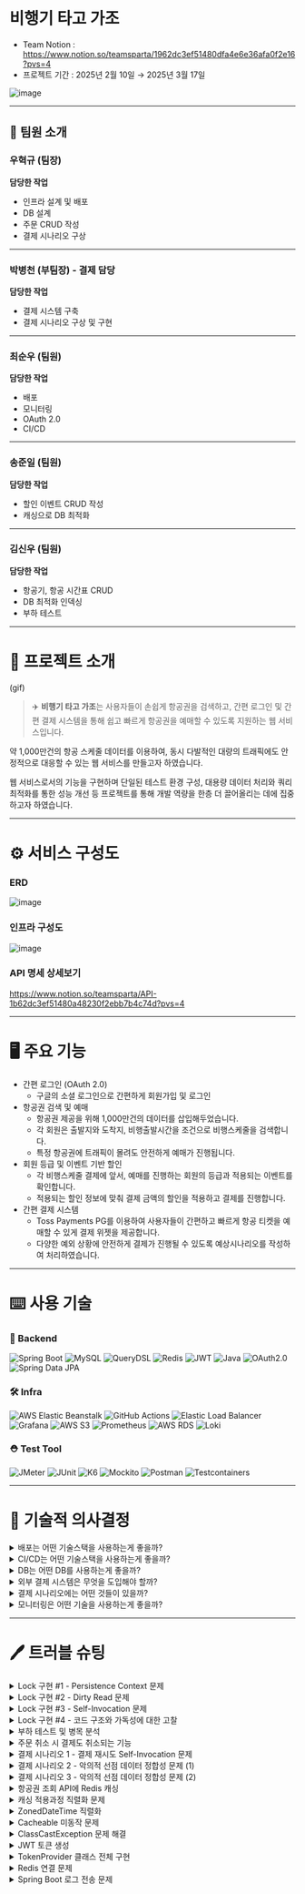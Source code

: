 # 비행기 타고 가조
- Team Notion : https://www.notion.so/teamsparta/1962dc3ef51480dfa4e6e36afa0f2e16?pvs=4
- 프로젝트 기간 : 2025년 2월 10일 → 2025년 3월 17일

![image](https://github.com/user-attachments/assets/669d610c-4c26-4c8a-83ca-85e0cddd392c)

----
## 👥 팀원 소개

### 우혁규 (팀장)
**담당한 작업**
- 인프라 설계 및 배포
- DB 설계
- 주문 CRUD 작성
- 결제 시나리오 구상

---

### 박병천 (부팀장) - 결제 담당
**담당한 작업**
- 결제 시스템 구축
- 결제 시나리오 구상 및 구현

---

### 최순우 (팀원)
**담당한 작업**
- 배포
- 모니터링
- OAuth 2.0
- CI/CD

---

### 송준일 (팀원)
**담당한 작업**
- 할인 이벤트 CRUD 작성
- 캐싱으로 DB 최적화

---

### 김신우 (팀원)
**담당한 작업**
- 항공기, 항공 시간표 CRUD
- DB 최적화 인덱싱
- 부하 테스트

----
# 🏬 프로젝트 소개

(gif)

<aside>

> ✈️ **비행기 타고 가조**는
사용자들이 손쉽게 항공권을 검색하고, 간편 로그인 및 간편 결제 시스템을 통해 쉽고 빠르게 항공권을 예매할 수 있도록 지원하는 웹 서비스입니다.
> 

약 1,000만건의 항공 스케줄 데이터를 이용하여, 동시 다발적인 대량의 트래픽에도 안정적으로 대응할 수 있는 웹 서비스를 만들고자 하였습니다.

웹 서비스로서의 기능을 구현하며 단일된 테스트 환경 구성, 대용량 데이터 처리와 쿼리 최적화를 통한 성능 개선 등 프로젝트를 통해 개발 역량을 한층 더 끌어올리는 데에 집중하고자 하였습니다.

</aside>

----
# ⚙️ 서비스 구성도

### ERD
![image](https://github.com/user-attachments/assets/53b4351c-265f-4689-8c98-8e887bb55b3b)

### 인프라 구성도
![image](https://github.com/user-attachments/assets/683c284c-e1d6-474f-985a-77730eb8bbee)

### API 명세 상세보기
https://www.notion.so/teamsparta/API-1b62dc3ef51480a48230f2ebb7b4c74d?pvs=4

----
# 🖥️ 주요 기능

- 간편 로그인 (OAuth 2.0)
    - 구글의 소셜 로그인으로 간편하게 회원가입 및 로그인
- 항공권 검색 및 예매
    - 항공권 제공을 위해 1,000만건의 데이터를 삽입해두었습니다.
    - 각 회원은 출발지와 도착지, 비행출발시간을 조건으로 비행스케줄을 검색합니다.
    - 특정 항공권에 트래픽이 몰려도 안전하게 예매가 진행됩니다.
- 회원 등급 및 이벤트 기반 할인
    - 각 비행스케줄 결제에 앞서, 예매를 진행하는 회원의 등급과 적용되는 이벤트를 확인합니다.
    - 적용되는 할인 정보에 맞춰 결제 금액의 할인을 적용하고 결제를 진행합니다.
- 간편 결제 시스템
    - Toss Payments PG를 이용하여 사용자들이 간편하고 빠르게 항공 티켓을 예매할 수 있게 결제 위젯을 제공합니다.
    - 다양한 예외 상황에 안전하게 결제가 진행될 수 있도록 예상시나리오를 작성하여 처리하였습니다.

----
# ⌨️ 사용 기술

### 🔹 Backend                    
![Spring Boot](https://img.shields.io/badge/Spring_Boot-6DB33F?style=for-the-badge&logo=spring-boot&logoColor=white)
![MySQL](https://img.shields.io/badge/MySQL-4479A1?style=for-the-badge&logo=mysql&logoColor=white)
![QueryDSL](https://img.shields.io/badge/QueryDSL-0088CC?style=for-the-badge&logoColor=white)
![Redis](https://img.shields.io/badge/Redis-DC382D?style=for-the-badge&logo=redis&logoColor=white)
![JWT](https://img.shields.io/badge/JWT-000000?style=for-the-badge&logo=json-web-tokens&logoColor=white)
![Java](https://img.shields.io/badge/Java-ED8B00?style=for-the-badge&logo=openjdk&logoColor=white)
![OAuth2.0](https://img.shields.io/badge/OAuth2.0-3C3C3C?style=for-the-badge&logo=oauth&logoColor=white)
![Spring Data JPA](https://img.shields.io/badge/Spring_Data_JPA-6DB33F?style=for-the-badge&logo=spring&logoColor=white)


### 🛠️ Infra     
![AWS Elastic Beanstalk](https://img.shields.io/badge/Elastic_Beanstalk-FF9900?style=for-the-badge&logo=amazon-aws&logoColor=white)
![GitHub Actions](https://img.shields.io/badge/GitHub_Actions-2088FF?style=for-the-badge&logo=github-actions&logoColor=white)
![Elastic Load Balancer](https://img.shields.io/badge/Elastic_Load_Balancer-FF9900?style=for-the-badge&logo=amazon-aws&logoColor=white)
![Grafana](https://img.shields.io/badge/Grafana-F46800?style=for-the-badge&logo=grafana&logoColor=white)
![AWS S3](https://img.shields.io/badge/AWS_S3-569A31?style=for-the-badge&logo=amazon-s3&logoColor=white)
![Prometheus](https://img.shields.io/badge/Prometheus-E6522C?style=for-the-badge&logo=prometheus&logoColor=white)
![AWS RDS](https://img.shields.io/badge/AWS_RDS-527FFF?style=for-the-badge&logo=amazon-aws&logoColor=white)
![Loki](https://img.shields.io/badge/Loki-008000?style=for-the-badge&logo=grafana&logoColor=white)


### ⛑️ Test Tool 
![JMeter](https://img.shields.io/badge/JMeter-D22128?style=for-the-badge&logo=apache-jmeter&logoColor=white)
![JUnit](https://img.shields.io/badge/JUnit-25A162?style=for-the-badge&logo=junit5&logoColor=white)
![K6](https://img.shields.io/badge/K6-7D64FF?style=for-the-badge&logo=k6&logoColor=white)
![Mockito](https://img.shields.io/badge/Mockito-00C853?style=for-the-badge&logo=mockito&logoColor=white)
![Postman](https://img.shields.io/badge/Postman-FF6C37?style=for-the-badge&logo=postman&logoColor=white)
![Testcontainers](https://img.shields.io/badge/Testcontainers-2D79C7?style=for-the-badge&logo=testcontainers&logoColor=white)

----

# 🧭 기술적 의사결정

<details>
  <summary>배포는 어떤 기술스택을 사용하는게 좋을까?</summary>

  # 배경

5주라는 기간안에 서비스 구현 및 배포까지 모두 완료하여야 했습니다.

기간안에 모두 구현 및 배포가 가능하면서, 필요한 기능이 모두 있는 기술스택을 고민하였습니다.

# 선택지

## GCP

빠른 배포속도와 비용면에서 가장 효율적이라 판단되었습니다.
관리 또한 간편한 편이라 현재 프로젝트에 가장 알맞는 플랫폼이 아닐까 생각됩니다.
하지만 해당 기술스펙을 지닌 팀원이 없어, 학습시간이 어느정도 소요됩니다.

## Azure

Microsoft 의 제품들과의 연동이 좋고, 보안과 인증체계에서 강점을 보입니다.
하지만 해당 장점이 현재 프로젝트에 어울리는 장점인지는 고찰이 필요합니다.

## AWS

AutoScaling 및 LB 가 자동화되어 있고, 배포속도 면에서는 가장 빠르게 가능합니다.
하지만 상세한 설정은 다른 플랫폼에 비해 더 복잡한 면이 있습니다.

# 결론

알아본 선택지 3가지 가운데 AWS Beanstalk 를 선택하였습니다.

AWS 가 가지는 압도적인 이점으로는, 바로 팀원들의 공통 기술스펙이 AWS 였기 때문입니다.

GCP, Azure 역시 저희가 원하는 배포 후 설정을 통하여 AutoScaling, 무중단배포 등이 모두 가능하였지만, AWS 는 팀원 모두가 공유하는 기술이었기에 작업시간이 다른 플랫폼에 비하여 압도적으로 빠를 것이라 생각하였습니다.

또한 문서와 자료가 많아 다른 플랫폼보다 필요한 학습시간도 매우 짧을 것이라 생각하였습니다.

→ 저희 프로젝트는 AWS Beanstalk 를 사용하기로 선택하였습니다.

- Elastic Beanstalk를 선택한 이유
    
    ### 배경
    
    배포 및 관리를 자동화하여 빠르고 안정적인 운영이 필요합니다.
    
    ### 선택지
    
    1. **Elastic Beanstalk**
    2. Kubernetes (EKS, GKE, AKS)
    3. Docker Swarm
    
    ### 비교 분석
    
    - **Elastic Beanstalk**: AWS에서 제공하는 PaaS 솔루션으로, 배포 자동화 및 로드밸런서 연동이 용이함. 코드 변경 시 빠른 롤백과 확장이 가능함.
        - Auto Scaling 연동이 쉽고 다른 부과적인 기능을 확장하기에 용이함
    - **Kubernetes**: 확장성이 뛰어나지만, 운영 및 유지보수가 복잡하며 직접 관리해야 할 요소가 많음.
    - **Docker Swarm**: 경량 컨테이너 오케스트레이션이 가능하지만, AWS 환경과의 연계성이 Kubernetes에 비해 부족함.
    
    ### 결론
    
    Elastic Beanstalk는 AWS 환경에서 EC2, S3, 로드밸런서와 원활하게 통합되어 배포와 운영을 간소화할 수 있어 최적의 선택이었습니다.

</details>

<details>
  <summary>CI/CD는 어떤 기술스택을 사용하는게 좋을까?</summary>

  # 배경

배포와 마찬가지로, 5주라는 기간안에 서비스 구현 및 배포까지 모두 완료하여야 했습니다.

기간안에 CI/CD 설정이 가능하면서, 필요한 기능이 모두 있는 기술스택을 고민하였습니다.

# 선택지

## Github Action

현재 배포 플랫폼이 AWS Beanstalk 와 공식/비공식 액션이 매우 풍부하며 배포가 편리하다는 장점이 있습니다. 비용 또한 무료에 가까우며 사용이 간편합니다.

하지만 Yaml 파일의 설정 난이도가 있는 편입니다.

## Jenkins

확장성과 커스터마이징이 선택지들 중 가장 뛰어납니다. 플러그인을 통하여 EB 와의 연동도 쉬운편입니다. 문서와 자료 역시 매우 많고 비용 역시 무료입니다.

하지만 설치와 관리에 대한 학습시간이 소모됩니다.

## CodePipeline

AWS 자체 제공하는 기능으로 EB 와의 통합이 매우 쉽고, AWS 하나로 배포와 CI/CD 를 모두 관리할 수 있다는 장점이 있습니다.

하지만 이 역시 학습곡선이 필요하며, 다른 선택지들에 비해 유독 학습시간이 많이 필요할 것으로 생각됩니다.

# 결론

현재 프로젝트 상황에서는 Github Action 이 가장 합리적인 선택으로 보입니다.

yaml 파일 작성에 있어서 학습시간이 소모됩니다만, 이 역시 가장 적은 학습시간이 소모될 것으로 판단됩니다.

또한 yaml 파일 하나만으로 자동배포까지 EB 에서 관리하기 때문에, 가장 빠른 작업속도를 보일 것으로 예측됩니다.

</details>

<details>
  <summary>DB는 어떤 DB를 사용하는게 좋을까?</summary>

  # 배경

비행기 티켓 예매 라는 성격상, 결제는 필수 불가결한 부분입니다.

이는 곧 데이터의 일관성과 정합성, 안정성이 매우 중요하다는 말과 같습니다.

거기에 더해 빠른 작업속도와 낮은 학습곡선이 필요한 상황입니다.

# 선택지

## PostgreSQL

JSONB 데이터 지원, MVCC 및 복잡한 쿼리 최적화까지 모두 가능하다는 장점이 있습니다.
JPA 와의 호환도 좋으며 비용 역시 합리적인 수준이라 생각됩니다.

하지만 기존 프로젝트 및 팀의 경험이 적어 유지보수가 어려울 수 있기에 그에 따른 학습시간 소요는 필요할 것입니다.

## MySQL

JPA 와 완벽히 호환되며 작업속도가 가장 빠릅니다. 또한 문서와 자료 또한 많아 서비스 구현 작업에 있어서는 가장 뛰어날 것으로 예측됩니다.]

하지만 DB 자체에서 List 형 자료구조를 지양한다는 점에서 해당 프로젝트의 각 테이블들이 어떠한 형태일지 비교가 필요해 보입니다.

## MongoDB

NoSQL 을 사용해야 한다면, 가장 자료가 많고 작업이 빠른 MongoDB 가 후보로서 유력하다고 생각합니다.

하지만 현재 프로젝트가 NoSQL 이 어울릴지 고민해보아야 할 것입니다.

# 결론

해당 프로젝트에 가장 어울리는 DB 는 PostgreSQL 이라 판단하였습니다만, 결론적으로 선택한 DB 는 MySQL 입니다.

프로젝트의 각 테이블들과의 연관관계와 구조를 생각한다면 PostgreSQL 이 맞다고 생각합니다만, 현재 팀원들의 공유 기술스펙과 그에 따른 학습시간, 작업속도를 생각한다면 MySQL 이 가장 합리적이라 판단하였습니다.

</details>

<details>
  <summary>외부 결제 시스템은 무엇을 도입해야 할까?</summary>

  # 배경

현재 프로젝트에서 사용자가 항공권 예매 후 결제를 빠르고 안전하게 진행할 수 있도록 결제 시스템을 도입해야 했습니다.

---

# 선택지

| 기술 선택 | 장점 | 단점 |
| --- | --- | --- |
| 토스 페이먼츠 위젯 | UI 개발 불필요, 다양한 결제 수단 지원, PG 연동 간소화 | 커스텀 UI 제어의 어려움과 테스트시 제약사항이 많음. |
| 토스 일반 결제 API 연동 | 커스텀 UI 가능, PG 선택 자유로움 | 직접 연동해야 함, 개발 복잡도 증가 |
| 타사 PG | 없음. | 개발 문서가 토스에 비해 불친절함. |

왜 토스 페이먼츠 위젯을 선택했나?

- **PG 연동 부담 감소** - 위젯이 결제 수단별로 로직을 자동으로 처리해 주기 때문에 구현 부담이 줄어들었습니다.
- **다양한 결제 수단 지원** - 신용카드, 카카오페이 등 여러 결제 수단을 쉽게 추가가 가능합니다.
- 타사에 비해 많은 정보와 친절한 개발 문서를 제공합니다.

→ 위와 같은 이유로 일반 API 연동, 타사 PG 대신 토스 페이먼츠 위젯을 활용하는 것이 적절하다고 판단했습니다.

---

# 결론 및 회고

위젯을 통해 결제 연동이 빠르고 좋았지만 결제 시스템을 처음 구축하다 보니 생소하고 익숙하지 않아 결제 연동에 예상보다 많은 시간을 투자해야 했습니다.

이번 경험을 통해 결제 시스템의 흐름을 어느정도 이해했기 때문에 다음에는 일반 결제 API를 도전해보고 싶습니다.
현재 테스트 환경에서 위젯으로 결제를 진행하면 WebHook, 결제 완료/취소 시 이메일 발송, API 로그 등을 사용할 수 없는 제약이 있었습니다.

이러한 제약으로 다음에는 직접 API를 연동하여 더 세밀하게 결제 로직을 컨트롤해보고 싶은 생각을 했습니다.

</details>

<details>
  <summary>결제 시나리오에는 어떤 것들이 있을까?</summary>

  <details>
    <summary>결제 시나리오 1. 결제 재시도</summary>
    # 배경

결제 파트를 맡으면서 단순히 결제 연동을 구현하는 것보다 사용자의 편의성과 안정성을 높이는 것이 더 중요한 문제라는 것을 인지했다.

결제는 돈과 직결되기 때문에 실패 시 적절한 대응이 필요했고 그래서 생각한 방안은 결제 시나리오 중 하나인 결제 재시도 구현이었습니다.

![image](https://github.com/user-attachments/assets/0dc12962-5096-480d-ac04-b5ae03e23464)


결제 과정에서는 네트워크 장애, 일시적인 PG사 장애, API 연결 TimeOut 등 다양한 이유로 결제가 실패할 수 있는데 이때는 무조건 실패처리 하는 것이 아니라 재시도를 통해 결제가 성공할 수 있도록 보장하는 것이 사용자 경험 개선의 핵심 요소라고 생각했습니다.

하지만 **모든 실패 상황에서 무조건 재시도를 하면 불필요한 리소스 낭비와 서버 부하가 발생할 수 있다고 판단 하여 재시도가 필요한 경우와 불가능한 경우를 구분**하여 적절한 조치를 취했습니다.

---

# 선택지

| 기능 | 선택한 기술 | 고려한 대안 |
| --- | --- | --- |
| 결제 실패 재시도 | @Retryable | Scheduler 활용, 직접 재시도 로직 구현 |

왜 @Retryable을 선택했나?

- @Scheduler는 실시간 응답이 어렵고, 직접 재시도 로직을 구현하는 것은 코드가 복잡해지고 유지보수가 어려움이 있습니다.
- @Retryable은 간단한 설정만으로도 재시도 로직을 적용할 수 있고, 트랜잭션과의 연계도 가능하기 때문에 가장 적합하다고 판단했습니다.

---

# 구현 기능 및 주요 로직

- 결제 승인 또는 취소 요청이 실패할 경우, 일정 횟수까지 자동으로 재시도
- 불필요한 재시도를 방지하기 위해서 재시도가 필요한 오류와 불가능한 오류를 구분하여 적용

```java
@Retryable(
         maxAttempts = 3,
         backoff = @Backoff(delay = 2000, multiplier = 2),
         retryFor = { PaymentException.class, CustomException.class },
         noRetryFor = ClientPaymentException.class
)
public JsonNode approvePayment(String paymentKey, String orderId, int amount) throws Exception {
     String url = "https://api.tosspayments.com/v1/payments/confirm";
     JSONObject jsonObject = createApprovalRequestJson(paymentKey, orderId, amount);

     try {
         HttpResponse<String> response = executePost(url, jsonObject.toString());
         log.info("Payment executed successfully: {}", response.body());

         JsonNode responseJson = objectMapper.readTree(response.body());
         handlingPaymentError(responseJson);
         return responseJson;
     } catch (HttpStatusCodeException | ResourceAccessException e) {
         throw new CustomException(ServerErrorResponseCode.NETWORK_ERROR);
     } catch (Exception e) {
         log.error("Payment failed: {}\n Error Trace: {}", e.getMessage(), e.getStackTrace());
         throw e;
     }
 }
```

```java
private void handlingPaymentError(JsonNode responseJson){
        String errorCodeString = "";
        String errorMessage = "";
        if(responseJson.get("code") != null) {
            errorCodeString = responseJson.get("code").asText();
            errorMessage = responseJson.get("message").asText();
        }

        Optional<ClientPaymentErrorResponseCode> clientEx = ClientPaymentErrorResponseCode.has(errorCodeString);
        if (!errorCodeString.isBlank()) {
            if (clientEx.isPresent()) {
                throw new ClientPaymentException(clientEx.get());
            } else {
                PaymentErrorResponseCode paymentFailed = PaymentErrorResponseCode.setPaymentFailedMessage(errorMessage);
                throw new PaymentException(paymentFailed);
            }
        }
    }
```

### **1. @Retryable 주요 설정**

- **maxAttempts = 3** → 최대 3번까지 재시도합니다.
- **backoff = @Backoff(delay = 2000, multiplier = 2)** →
    - 처음 재시도는 2초 후에 실행됩니다.
    - 두 번째 재시도는 4초(2초 × 2), 세 번째 재시도는 8초(4초 × 2) 후에 실행됩니다.
    - 즉 점점 증가하는 방식(지수 백오프)으로 재시도 간격을 늘려 **서버 부하를 줄이도록 설계**되었습니다.
- **retryFor = { PaymentException.class, CustomException.class }** →
    - **PaymentException** 또는 **CustomException**이 발생하면 재시도합니다.
    - 예를 들어 TossPayments에서 보내주는 **`"일시적인 오류가 발생했습니다. 잠시 후 다시 시도해주세요."`** 또는 **`서비스에서 발생하는 서버 오류 같은 경우`** 는 재시도하면 성공할 가능성이 있기 때문입니다.
- **noRetryFor = ClientPaymentException.class** →
    - ClientPaymentException이 발생하면 재시도하지 않습니다.
    - 예를 들어 **“잔액 부족”**, **“유효하지 않은 카드 정보”** 같은 문제는 재시도해도 성공할 가능성이 없기 때문입니다.

### 2. approvePayment() 주요 동작

- 최종 승인 요청
    - executePost(url, jsonObject.toSting())를 통해 TossPayments 측에 최종 승인 요청을 보냅니다.
    - 만약 TossPayments 측에서 오류를 보낼 시 Json 형태로 Message와 Code를 보내줍니다.
- 오류 처리
    - 응답 데이터를 JsonNode로 변환 후, handlingPaymentError()를 호출하여 결제 오류  여부를 판단합니다.
- 예외 처리
    - HttpStatusCodeException, ResourceAccessException 발생 시 CustomException을 던져서 재시도를 유도합니다.
    - 기타 예외 발생 시 로그를 기록하고 예외를 다시 던집니다.

### 3. handlingPaymentError 주요 동작

- 응답 JSON에서 오류 코드 및 메시지 추출
    - 응답 데이터에 `code` 와 `message` 필드가 있으면 가져옵니다.
- 클라이언트 오류 여부 확인
    - ClientPaymentErrorResponseCode.has(errorCodeString)을 호출하여 **클라이언트 오류인지 확인합니다.**
- 클라이언트 오류면 ClientPaymentException 발생
    - 이 예외는 notryFor에 지정되어 있어 **재시도를 하지 않습니다.**
- 서버 오류면 PaymentException 발생
    - PaymentException은 retryFor에 포함되어 있어 **자동으로 재시도됩니다.**

---

# 결론 및 회고

이번 결제 재시도 기능을 구현하면서 **결제 과정의 신뢰성과 사용자 경험을 향상**시키는 것이 핵심 목표였습니다.
단순히 결제 API를 호출하는 것이 아니라, **실패 시 재시도를 통해 결제가 성공할 가능성을 높이고**,
**불필요한 재시도를 방지하여 서버 부하를 최소화하는 전략을 적용**했습니다.

Spring의 @Retryable을 활용함으로써 재시도 로직을 간결하게 구현할 수 있었고, 재시도가 필요한 오류와 불가능한 오류를 구분하여 효율저인 결제 실패 대응이 가능하도록 만들었습니다.
  </details>
  
  <details>
    <summary>결제 시나리오 2. 중복 결제 방지</summary>
    # 배경

중복 결제에 대해 고민을 하게된 이유는 처음 결제 시스템을 개발할 때 중복 결제가 실제로 발생할 가능성이 있을까? 라는 질문에서 시작했습니다.
아직 서비스가 운영되지 않았기 때문에 실제 사례는 없었지만 한 번이라도 중복 결제가 발생하면 사용자 신뢰도에 치명적인 영향을 미칠 수 있다 생각했습니다.

결제는 단순한 API 호출이 아니라 사용자의 돈이 직접적으로 움직이는 중요한 프로세스 입니다. 따라서 이런 문제가 발생할 수도 있다는 가정만으로도 사전 대비가 필요했다고 판단했습니다.

특히 토스페이먼츠를 연동하는 과정에서 짧은 시간 안에 동일한 결제 요청이 여러 번 들어올 경우 어떻게 처리될까? 라는 의문이 들었습니다.

- 사용자가 실수로 결제 버튼을 여러 번 클릭하면?
- 네트워크 지연으로 인해 서버가 응답을 받지 못하고 동일 요청을 재전송하면?

이런 상황에서 토스페이먼츠의 PaymentKey 중복 방어 기능이 충분한가? 아니면 추가적인 대비책이 필요할까?
추가적인 대비책으로는 멱등키 를결제 승인 요청에도 적용해야 할까? 라는 고민에서부터 이번 의사 결정이 시작되었습니다.

---

# 선택지

1. **PaymentKey를 활용한 중복 방지**
    - 토스 페이먼츠의 PaymentKey는 결제 인증 단계에서 중복 요청을 방지하는 기능을 기본적으로 제공합니다.
    - 동일한 PaymentKey로 승인 요청이 들어오면, PG에서 자체적으로 방어하여 이미 승인된 결제라고 응답이 옵니다.
2. **클라이언트 레벨에서 중복 요청 방지**
    - 결제 버튼을 여러 번 클릭하는 경우를 방지하기 위해, 결제 버튼을 비활성화하는 등의 UX 개선
    - 네트워크 장애로 인해 동일 요청이 재전송될 경우를 대비해서 프론트엔드에서 일정 시간 동안 중복 요청을 차단하는 로직도 필요합니다.
3. 멱등키 활용
    - 멱등키를 활용하면 같은 요청이 여러 번 들어와도 한 번만 처리됨을 보장할 수 있습니다.
    - 멱등키를 보관할 Redis 등이 필요.

현재 백엔드에서 서비스가 운영중이기 때문에 PaymentKey만을 활용하여 중복 요청을 방지하고 있는데 프론트엔드도 참여한다면 UX도 개선할 예정입니다.

그럼 멱등키는 사용해야할까? 

만약 멱등키를 도입하게 된다면

1. 결제 승인 요청마다 새로운 멱등키를 생성해야 합니다.
2. 멱등키를 DB나 Redis에 저장하고 유효기간을 설정해야합니다.
3. 중복 요청이 들어오면 이전에 사용된 멱등키를 조회하여 동일 요청인지 확인을 합니다.

하지만 고민이 있었습니다.

1. 이미 PaymentKey와 클라이언트에서 중복 방어 기능을 제공하고 있는데 추가적인 멱등키가 필요할까?
2. 멱등키 도입을 위해 Redis를 추가하는 것이 적절한가?
3. 삼중 보호 장치가 필요할 정도로 중보 결제 요청이 빈번한가?

⇒ 현재 구조에서는 토스페이먼츠 PG에서 제공하는 PaymentKey 자체가 멱등성을 보장해줍니다.
동일한 PaymentKey로 승인 요청이 들어오면 페이먼츠 측에서 이를 감지하여 중복처리를 막아줍니다.
따라서 결제 승인 단계에서는 추가적인 멱등키 없이도 충분히 중복 결제를 방지할 수 있습니다. 
추가로 클라이언트에서도 결제 버튼을 한 번 누르면 즉시 비활성화 시키는 것을 추가하면 사용자의 실수로 
인한 중복 요청을 차단합니다.

이러한 방어 로직이 이미 2개나 존재하므로 멱등키를 추가로 도입하는 것은 불필요한 복잡성을 초래로 오히려 **오버 엔지니어링**이 될 가능성이 크다고 판단했습니다.

---

# 결론 및 추후 고려 사항

**(1) 멀티 PG(Payment Gateway) 지원**

- 현재는 토스페이먼츠만 사용하지만, 향후 여러 PG를 도입할 경우 **다른 PG가 PaymentKey를 제공하지 않는다면 멱등키가 필요할 가능성이 있습니다**.

**(2) 부분 취소(Partial Refund) 도입 시 중복 요청 문제**

- 현재는 전체 취소만 지원하므로 PaymentKey만으로도 충분합니다.
- 하지만 **부분 취소**가 가능해지면, **클라이언트의 재시도 로직 때문에 중복 취소가 발생할 위험**이 있음.
- EX
    1. 사용자 결제 완료 (100,000원)
    2. 사용자 A 상품(30,000원) 부분 취소 요청
    3. PG에서 취소 성공 → 하지만 네트워크 오류로 클라이언트가 실패 응답을 받음
    4. 클라이언트에서 **재시도 로직 실행** → 다시 30,000원 취소 요청
    5. 결국 60,000원이 취소되는 문제 발생 
    - 따라서 **부분 취소를 지원할 경우, 반드시 멱등키를 도입하여 중복 요청을 방지해야 합니다**.
  </details>
  
  <details>
    <summary>결제 시나리오 3. 악의적 예약 선점</summary>
    # 배경

악의적인 사용자가 여러 좌석을 선점한 후 결제를 진행하지 않을 경우 다른 이용자가 좌석을 예약할 수 없는 심각한 문제가 발생할 수 있습니다. 이를 해결하기 위해 결제 대기 상태에서 일정 시간이 지나면 자동으로 예약이 취소되는 시스템을 구현해야 합니다.

# 선택지

### [RabbitMQ를 활용한 방법]

RabbitMQ는 메시지 브로커로 TTL과 DLQ(Dead Letter Queue) 기능을 활용하면 메시지를 특정 시간 동안 보관하고, 시간이 지나면 자동으로 만료되도록 설정할 수 있습니다. 

### 구현 방식

1. 사용자가 항공권을 예매하면 예약 메시지를 RabbitMQ의 큐에 저장하며 TTL을 설정하여 N분 후 자동 만료되도록 설정
2. TTL이 만료되면 메시지는 Dead Letter Queue로 이동
3. DLQ에서 메시지를 감지한 Consumer가 해당 예약을 취소하고 좌석을 해제

### 장점

**실시간 처리 가능** - 메시지가 자동으로 만료되므로 불필요한 DB조회를 줄일 수 있음

**확장성이 높음** - RabbitMQ는 분산 환경에서도 안정적으로 작동

**비동기 처리 가능** - 다수의 예약을 동시에 관리할 수 있음

### 단점

RabbitMQ 운영 부담 - 별도의 메시지 브로커 설치, 운영, 장애 대응이 필요하고 장애 발생 시 메시지가 지연되거나 유실될 가능성이 있습니다.
Ex. RabbitMQ 서버 다운, 메시지 유실

---

### [RedisMQ를 활용한 해결 방법]

Redis는 빠른 데이터 저장 및 조회가 가능하며 Key Expiry와 Keyspace Notification 기능을 활용하면 TTL 기반의 자동 만료 이벤트를 감지할 수 있습니다.

### 구현 방식

1. 사용자가 항공권을 예매하면 Redis에 예약 정보를 저장하며 TTL을 설정하여 자동 만료되도록 함
2. TTL이 만료되면 Redis Keyspace Notification을 통해 해당 만료 이벤트를 감지
3. 감지된 이벤트를 처리하여 예약을 취소하고 좌석을 해제

### 장점

**간단한 구현** - 추가적인 메시지 브로커 없이 Redis만으로 해결 가능

**TTL을 활용한 자연스러운 만료** - 일정 시간이 지나면 자동으로 만료되어 데이터 정리 부담이 줄어듦

### 단점

이벤트 유실 가능성 - Redis Keyspace Notification이 활성화되지 않거나 장애가 발생 시 이벤트 감지가 되지 않을 수 있음.
EX. Redis 서버 다운

---

### [Spring Scheduler를 활용한 해결 방법]

Spring의 @Scheduler 기능을 활용하면 일정 주기로 DB를 조회하며 미결제된 예약을 취소하는 방식을 구현할 수 있습니다.

### 구현 방식

1. 일정 주기마다 예약 테이블을 조회하여 N분 이상 결제가 진행되지 않은 예약을 찾음
2. 해당 예약들을 자동으로 취소하고 좌석을 해제

### 장점

**구현이 간단함** - 추가적인 메시지 브로커 없이 Spring만으로 가능

유지보수가 용이 - 예약 테이블에서 직접 상태를 변경할 수 있어 로직이 직관적

### 단점

대규모 트래픽에서 성능 이슈 - 예약 건수가 많아지면 주기적인 DB 조회 부담 증가

**정확한 시간 제어 어려움** - 1분 이상으로 실행되면 실시간성이 떨어지고 1분 이하로 설정한다면 DB 조회에 부담이 더 극심해짐

### [의사결정]

현재 프로젝트에서는 Spring의 Scheduler를 선택했습니다. 우리 시스템에서는 결제 대기 시간이 초과된 예약을 자동으로 취소하는 것이 주요 요구사항이며, 실시간성이 중요한 요구사항이 아닙니다.

RabbitMQ나 RedisMQ는 실시간 이벤트 기반으로 동작하는 장점이 있지만, 운영 부담이 크고 추가적인 학습이 필요합니다. 특히 RabbitMQ는 메시지 브로커 운영 및 장애 대응이 필요하며, RedisMQ는 Keyspace Notification 설정이 필요하고 이벤트 유실 가능성이 존재합니다.

따라서 현재 프로젝트에서는 가장 간단하면서도 안정적인 Spring Scheduler를 사용하여 일정 주기로 DB를 조회하는 방식이 최적이라는 결론을 내렸습니다.

### [구현 기능]

- 10분 이상 결제 대기 상태(IN_PROGRESS)인 예약을 자동으로 취소
- 좌석을 다시 예매 가능 상태로 변경

# 결론

현재 프로젝트에서는 **결제 대기 시간이 초과된 예약을 자동으로 취소하는 기능**이 필요하지만, **실시간성이 필수적인 요구사항이 아니기 때문에** 가장 간단하고 유지보수가 쉬운 **Spring Scheduler 기반 방식**을 채택했습니다.

RabbitMQ와 RedisMQ는 **실시간 이벤트 처리**에 유리하지만, 운영 및 설정 부담이 크고, 장애 발생 시 복구가 복잡할 수 있습니다. 반면, Spring Scheduler는 추가적인 메시지 브로커 없이도 **예약 상태를 직접 조회하고 처리할 수 있어 안정적이며 유지보수도 용이**합니다.

현재 **10분 이상 결제 대기(IN_PROGRESS) 상태인 예약을 자동 취소**하는 로직을 도입하여 **좌석이 장시간 선점되는 문제를 방지**할 수 있도록 하였습니다.
  </details>

</details>

<details>
  <summary>모니터링은 어떤 기술을 사용하는게 좋을까?</summary>

  <details>
    <summary>Grafana를 선택한 이유</summary>
      
    ### 선택지
    1. **Grafana**
    2. Kibana
    3. Datadog
    ### 비교 분석
    - **Grafana**: Prometheus와 같은 모니터링 시스템과 원활하게 연동되며, 오픈소스 기반으로 커스터마이징이 자유로움. 대시보드가 직관적이고 확장성이 뛰어남.
    - **Kibana**: Elastic Stack과 연동이 강점이지만, Prometheus 기반 메트릭 수집과의 통합이 상대적으로 어려움.
    - **Datadog**: 강력한 모니터링 기능을 제공하지만, 비용이 높고 커스텀 설정이 제한적임.
    ### 결론
    세 선택지 모두 Prometheus 및 Loki와 원활하게 연동 가능하고 대시보드가 강력하지만,
    **Grafana는 무료이며 사용이 쉽다는 점에서 선택하였습니다.**
    
  </details>

  <details>
    <summary>Loki를 선택한 이유</summary>

    ### 선택지
    1. **Loki**
    2. ELK Stack (Elasticsearch, Logstash, Kibana)
    3. AWS CloudWatch Logs

    ### 비교 분석
    - **Loki**: Prometheus와 유사한 아키텍처로, 메트릭 기반의 로그 수집이 가능하며, Grafana와의 통합이 용이함. 경량 설계로 리소스 부담이 적음.
    - **ELK Stack**: 강력한 검색 및 분석 기능을 제공하지만, 리소스 소모가 크고 운영 비용이 높음.
    - **CloudWatch Logs**: AWS에 최적화되어 있지만, AWS 외의 인프라에서는 활용도가 낮으며, 비용이 증가할 가능성이 있음.

    ### 결론
    **Loki는 Grafana 와의 원활한 연동이 가능하며, 가벼운 로그 분석 환경을 제공하기에 가장 적합한 선택이었습니다.**
  </details>

  <details>
    <summary>Prometheus를 선택한 이유</summary>

    ### 선택지
    1. **Prometheus**
    2. InfluxDB
    3. AWS CloudWatch Metrics

    ### 비교 분석
    - **Prometheus**: 오픈소스이며, Kubernetes 및 컨테이너 환경과 원활하게 연동됨. 커뮤니티 지원이 활발하고, Grafana와의 통합이 강력함.
    - **InfluxDB**: 시계열 데이터베이스로 강력한 분석 기능을 제공하지만, Prometheus에 비해 커뮤니티 및 확장성이 부족함.
    - **CloudWatch Metrics**: AWS에 최적화되어 있지만, AWS 외의 인프라에서는 활용도가 제한적이며, 비용이 증가할 가능성이 있음.

    ### 결론
    **확장성과 커뮤니티 지원이 뛰어나고 Grafana 와의 연동이 쉬우며, 비용적인 측면에서 무료라는 점에서 Prometheus를 선택하였습니다.**
  </details>

  <details>
    <summary>Spring Actuator를 선택한 이유</summary>

    
    ### 선택지
    1. **Spring Actuator**
    2. Micrometer
    3. 직접 개발한 모니터링 API

    ### 비교 분석
    - **Spring Actuator**: Spring Boot와 기본적으로 통합되어 있으며, 간단한 설정으로 다양한 메트릭을 제공. Prometheus 및 Grafana와 연동이 용이함.
    - **Micrometer**: 다양한 모니터링 시스템과 연동 가능하지만, Spring Boot에 내장된 기능을 사용하지 않는다는 점에서 추가적인 설정이 필요함.
    - **직접 개발한 API**: 커스터마이징이 가능하지만, 유지보수 비용이 높아지고, 표준적인 솔루션보다 신뢰성이 떨어질 가능성이 있음.

    ### 결론
    **Spring Actuator는 Spring Boot 애플리케이션에 기본적으로 제공되며, Prometheus 및 Grafana와 쉽게 연동할 수 있기에 가장 적합한 선택이었습니다.**
  </details>

</details>

--------------


#  🖊️ 트러블 슈팅

  <details>
    <summary>Lock 구현 #1 - Persistence Context 문제</summary>
      
# 배경
비행기 티켓 예매를 진행함에 있어, 타임특가 세일등으로 같은 비행기 티켓에 다수의 사람이 몰릴 수 있습니다.

해당 시나리오에서 발생하는 오류를 막고자 비관적 Lock 을 도입하기로 하였고, 저희가 초기 Lock 을 구현한 코드는 다음과 같습니다.

```java
@Transactional
public void sellTicket(Long ticketId) {
		//...
		
		Ticket ticket = ticketRepository.findById(ticketId);
		if(ticket.getStatus() == Status.SOLD)
				return;
		
		//...
		
		lockService.withLock {
				Ticket currentTicket = ticketRepository.findById(ticketId);
				if(currentTicket.getStatus() == Status.SOLD)
						return;
				
				currentTicket.updateStatus(Status.SOLD);
				//...
		}
}

```

해당 코드 구조의 목적과 플로우는 다음과 같습니다.

![image](https://github.com/user-attachments/assets/4315af83-9596-4c9c-837f-a78cf96f2af7)


Lock 을 걸기 전과 후에 이중확인을 진행하여, 데이터의 정합성을 맞추고 불필요한 Lock 접근을 줄이려고 하였습니다.

하지만 해당 코드를 실행하였더니, 의도대로 진행되지 않고 Lock 이 제대로 실행되지 않고 있었습니다.

# 해결 과정

어째서 이런 문제가 발생하나 디버그하여 확인한 결과, Lock 점유 전후의 Entity 객체들의 HashCode 값이 같았습니다.

즉, Lock 점유 후에는 DB 에 쿼리를 날려 Entity 를 가져오는 것이 아니었습니다.

Lock 점유 전 객체를 기준으로 상태갱신 작업이 이루어지다보니, 의도된대로 상태가 갱신되고 있지 않고 있었으며 오히려 Dirty Read 문제가 발생하고 있었습니다.

이 문제가 일어나는 원인이 무엇인가 찾아본 결과,
원인은 Entity Manager 의 1차캐싱(Persistence Context)이 문제였습니다.

하나의 트랜잭션 안에서 같은 ID 를 이용한 DB 색인을 진행하면,
Entity Manager 가 같은 ID 색인에는 같은 객체를 반환하기 위해, 또한 DB Query 횟수의 최적화를 위해 그대로 사용했던 객체를 반환하는 것이, 해당 문제의 원인이었습니다.

# 결론

다음과 같이 NativeQuery 를 통하여 직접 DB 에서 Entity 를 조회하도록 코드를 수정하여,
Persistence Context 문제를 해결할 수 있었습니다.

```java
@Transactional
public void sellTicket(Long ticketId) {
		//...
		
		Ticket ticket = ticketRepository.findById(ticketId);
		if(ticket.getStatus() == Status.SOLD)
				return;
		
		//...
		
		lockService.withLock {
				//Ticket currentTicket = ticketRepository.findById(ticketId);
				Ticket currentTicket =
						ticketRepository.findOneByNativeQuery(ticketId);
						
				if(currentTicket.getStatus() == Status.SOLD)
						return;
				
				currentTicket.updateStatus(Status.SOLD);
				//...
		}
}
```
  </details>

  <details>
    <summary>Lock 구현 #2 - Dirty Read 문제</summary>

# 배경
EM 의 1차캐싱 문제를 해결하여도, 코드는 의도된대로 Lock 이 적용되지 않고 요청한 여러명의 사용자에게 동시에 티켓이 판매되는 문제가 발생하였습니다.

# 원인

어째서 Lock 이 예상한대로 진행되지 않는지, 다음과 같이 Log 를 작성하여 확인하였습니다.

```java
@Slf4j
@Transactional
public void sellTicket(Long ticketId) {
		//...
		Ticket ticket = ticketRepository.findById(ticketId);
		
		log.debug("BEFORE_LOCK=Ticket ID: {}, Ticket status: {}, Thread ID: {}",
			ticket.getId(), ticket.getStatus(), Thread.currentThread().getId())
			
		if(ticket.getStatus() == Status.SOLD)
				return;
		//...
		lockService.withLock {
				log.debug("Thread {} acquired lock", Thread.currentThread().getId());

				Ticket currentTicket =
						ticketRepository.findOneByNativeQuery(ticketId);

				log.debug("AFTER_LOCK=Ticket ID: {}, Ticket status: {}, Thread ID: {}",
						ticket.getId(), ticket.getStatus(), Thread.currentThread().getId())

				if(currentTicket.getStatus() == Status.SOLD)
						return;		
				currentTicket.updateStatus(Status.SOLD);
				//...

				log.debug("Thread {} release lock", Thread.currentThread().getId());
		}
}
```

로그를 확인한 결과 매우 이상한 결과가 나왔습니다.

Hibernate 의 SQL 로그와 Lock 로그가 다음과 같이 뒤죽박죽 섞여있는 것이었습니다.

![image](https://github.com/user-attachments/assets/31b31c3e-4fd0-41ff-b949-e8b75bfcee79)


@Transactional 의 범위가 Lock 범위보다 커지면서,
Transactional 의 쓰기지연이 Lock 보다 늦어지는 것이 원인이었습니다.

즉, DB 에 Query 를 날려 실제 DB 값이 갱신되는 것보다 다른 쓰레드에서 해당 Lock 을 점유하는것이 더 빨라서
Dirty Read 문제가 발생하고 있었습니다.

# 해결방법

그렇다면, Lock 의 범위가 Transactional 보다 넓어지면 해결할 수 있는 문제라고 판단하여 다음과 같이 코드를 수정하였습니다.

```java
public void sellTicket(Long ticketId) {
		//...
		
		Ticket ticket = ticketRepository.findById(ticketId);
		if(ticket.getStatus() == Status.SOLD)
				return;
		
		//...
		
		lockService.withLock {
				Ticket currentTicket =
						ticketRepository.findOneByNativeQuery(ticketId);
						
				if(currentTicket.getStatus() == Status.SOLD)
						return;
				
				//currentTicket.updateStatus(Status.SOLD);
				updateTicketStatusToSold(currentTicket);
				
				//...
		}
}

@Transactional
public void updateTicketStatusToSold(Ticket ticket) {
		ticket.updateStatus(Status.SOLD);
		ticketRepository.save(ticket);
}
```

# 결론

해당 방법으로 Dirty Read 문제는 해결할 수 있었습니다만, 이 방법은 다른 문제를 야기하였습니다.

같은 클래스의 메소드안에서 스스로의 메소드를 호출하는 것으로 인해, AOP 기반 Proxy 를 거치지 않아 실제로 트랜잭션이 생성되지 않는 문제입니다.
  </details>

  <details>
    <summary>Lock 구현 #3 - Self-Invocation 문제</summary>

# 배경
1,2 번 문제를 해결하며 나온 코드는 결국 Self-invocation 문제를 발생시키는 구조가 되었습니다.

이 문제를 해결하기 위해 다른 코드 구조를 생각하였습니다.

# 해결 과정

자기호출을 발생시키지 않기 위해, @Transactional 메소드만을 추출하여 다른 클래스로 분리를 시도하였습니다.

시도한 코드는 다음과 같습니다.

```java
public void sellTicket(Long ticketId) {
		//...
		
		Ticket ticket = ticketRepository.findById(ticketId);
		if(ticket.getStatus() == Status.SOLD)
				return;
		
		//...
		
		lockService.withLock {
				Ticket currentTicket =
						ticketRepository.findOneByNativeQuery(ticketId);
						
				if(currentTicket.getStatus() == Status.SOLD)
						return;
				
				//updateTicketStatusToSold(currentTicket);
				ticketTransactionalService.updateTicketStatusToSold(currentTicket);
				
				//...
		}
}

--- 별도의 파일

@Service
public class TicketTransactionalService {
		@Transactional
		public void updateTicketStatusToSold(Ticket ticket) {
				ticket.updateStatus(Status.SOLD);
				ticketRepository.save(ticket);
		}
}
```

# 결론

자기호출 문제는 이 방법으로 해결하였습니다만, 몇 가지 의문이 들었습니다.

메소드 단 하나만을 위하여 분리할 클래스와 그 Transactional method 가,
과연 내가 아닌 다른 작업자가 보아도 이해하기 쉽고 쓰기 쉬운가? 라는 의문이었습니다.

TransactionalService 클래스로 분리하였다면, Transactional 관련 메소드는 모두 분리하는 것이 맞는것은 아닌가? 라는 의문 역시 들었습니다.

하지만 두 의문에 대한 답은 모두 부정적이라 판단되었습니다.

가독성은 매우 떨어진다 생각되었고, 일일이 모든 transactional 메소드를 분리하는 것은 비효율적이고 불필요한 일이라 생각되었습니다.

→ 결국 다시한번 코드의 구조를 바꾸기로 결정하였습니다.
  </details>

  <details>
    <summary>Lock 구현 #4 - 코드 구조와 가독성에 대한 고찰</summary>

# 배경
현재 코드의 구조로는 가독성이 낮고 코드의 구조가 이해하기 힘듭니다.

이를 바꾸기 위해서는 코드의 구조를 바꿔야합니다.

# 해결과정

코드의 구조를 바꾸면서 충족해야하는 조건은 다음과 같습니다.

## Dirty Read 문제가 발생하지 않아야 한다.

→ Lock 범위가 Transactional 범위보다 넓어야 한다.

## 자기호출 문제가 발생하지 않아야 한다.

→ 같은 클래스 내부에서 Annotation 메소드를 호출하지 않아야 한다.

## 다른 작업자가 보더라도 바로 이해가 가능하여야 한다.

→ 클래스의 분리에 대한 목적이 명확하여야 한다.

이 세 가지를 모두 충족하는 방법이 무엇일까 고민한 결과,
현재 주요 문제부분인 Lock 과 Transaction 부분을 모두 분리하여 함께 관리하자 라는 답에 도달하였습니다.

Dirty Read 문제
→ Lock 과 Transactional 의 범위를, 따로 분리한 클래스자체에서 관리하는 방식이라면 다른 작업자가 작업을 진행하더라도 해당 부분에서 같은 문제를 겪을 가능성은 사라질 것입니다.

자기호출 문제
→ 애초에 분리한 클래스의 메소드안에서 Lock 과 Transactional 을 모두 관리한다면, 구태여 Lock 이나 Transactional 을 호출하지 않을테니 자기호출 문제는 발생하지 않을 것입니다.

가독성 문제
→ 단순히 Transactional 을 분리하는 것이 아니라, Lock 부분을 따로 관리하는 것으로 보여질 것입니다. 그렇다면 Lock 을 쓰지 않는 메소드에서는 Transactional 을 분리하지 않아도 될 것입니다.

그렇다면 어떻게 구현해야 Lock 과 Transactional 을 함께 관리할 수 있을까 고민하였습니다.

그 고민의 결과로 제가 생각한 것은,
AOP 방식으로, 재사용이 가능하면서 Transactional 보다 먼저 수행이 되도록 하는 것이었습니다.

- AOP 로 구현한 실제코드
    
    ```java
    @Slf4j
    @Aspect
    @Component
    @org.springframework.core.annotation.Order(Ordered.HIGHEST_PRECEDENCE)
    @RequiredArgsConstructor
    public class TicketLockAspect {
        private final LockRepository lockRepository;
    
        @Around("@annotation(TicketLock)")
        public Object applyLock(ProceedingJoinPoint joinPoint) throws Throwable {
            String prefix = "ticket_lock:";
    
            Object[] args = joinPoint.getArgs();
            Order order = Arrays.stream(args).filter(argument -> argument instanceof Order).findFirst()
                    .map(argument -> (Order) argument)
                    .orElseThrow(IllegalArgumentException::new);
    
            Set<String> locked = new HashSet<>();
            try {
                order.getTicketIds().forEach(ticketId -> {
                    String key = prefix + ticketId;
                    if (!lockRepository.lock(key, 0, 5)) {
                        throw new CustomException(ServerErrorResponseCode.LOCK_CONFLICT);
                    }
                    locked.add(key);
                });
                log.info("Ticket Lock for Order: {} & Lock: [{}]", order.getId(), locked);
    
                return joinPoint.proceed();
            } finally {
                locked.forEach(lockRepository::unlock);
                log.info("Ticket Unlock for [{}]", locked);
            }
        }
    }
    ```
    

# 결론

AOP 로 구현하여 분리한 예시코드는 다음과 같습니다.

```java
public void sellTicket(Long ticketId) {
		//...
		
		Ticket ticket = ticketRepository.findById(ticketId);
		if(ticket.getStatus() == Status.SOLD)
				return;
		
		//...
		
		// lockService.withLock {
		Ticket currentTicket =
				ticketRepository.findOneByNativeQuery(ticketId);
						
		if(currentTicket.getStatus() == Status.SOLD)
				return;
				
		lockedTicketService.updateTicketStatusToSold(currentTicket);
		// }
		//...
}

--- 별도의 파일

@Service
public class LockedTicketService {
		@Transactional
		@TicketLock
		public void updateTicketStatusToSold(Ticket ticket) {
				ticket.updateStatus(Status.SOLD);
				ticketRepository.save(ticket);
		}
}
```

AOP 를 이용하여 Lock 과 Transactional 의 순서와 범위를 강제하는것으로,
해당 문제를 해결하고 Lock 을 안전하게 적용시킬 수 있었습니다.
  </details>

  <details>
    <summary>부하 테스트 및 병목 분석</summary>
    https://www.notion.so/teamsparta/1b42dc3ef51480ec9d50edd917b6a984?pvs=4
  </details>

  <details>
    <summary>주문 취소 시 결제도 취소되는 기능</summary>
    
# 문제 상황
고객이 주문을 취소하면 환불을 진행하는 과정에서 트러블이 발생했습니다.

만약 고객이 주문을 취소하면 환불을 진행하는 과정이 **명백히 결제 도메인에서 일어나야하는 작업**이라 생가했습니다.

![image](https://github.com/user-attachments/assets/96c7b973-84c3-455d-97c3-292bdc20f83a)


하지만 위 그림과 같이 OrderService가 PaymentService를 직접 호출하면 단일 책임 원칙을 위반하고 서비스 간 강한 결합이 발생합니다.
즉 주문 도메인은 주문 취소만 담당해야지 결제 취소까지 직접 처리하면 도메인 특성에 맞지 않는 작업을 하는 것입니다.
또한, PaymentService에서 PG사 추가 또는 cancelPayment() 메서드의 파라미터가 변하게 되면 OrderService도 함께 수정해야 하므로 유지 보수성이 떨어집니다.

---

# 해결 과정

이를 해결하기 위해 Event 기술을 적용하여 **주문 도메인은 취소됨을 알리기**만 하고 결제 도메인은 **이를 감지**하여 취소룰 수행하도록 구현했습니다.

### 기술 선택지

| 기능 | 선택한 기술 | 대안 기술 |
| --- | --- | --- |
| 이벤트 기반 결제 취소 | @TransactionalEventListener | Kafka, RabbitMQ, @EventListener |

Spring의 **@TransactionalEventListener**을 선택한 이유

1. 현재 이벤트를 사용하는 곳은 단순한 주문 취소 이벤트 1개 뿐입니다.
2. 이를 위해 **Kafka**나 **RabbitMQ** 같은 외부 시스템을 도입하는 것은 오버 엔지니어링이라고 판단했습니다.
3. 결론적으로 Spring Event로 충분히 해결 가능하다 생각하고 향후 시스템이 확장되거나 MS 아키텍처로 구조가 변경 되었을 때 이벤트 전파가 필요할 경우 대안 기술을 도입할 생각입니다.
4. 또 **@EventListener**가 아닌 **@TransactionalEventListener**를 선택한 이유는 주문 취소 데이터베이스에 반영된 후에 결제 취소 이벤트가 발생하도록 하기 위함입니다.
    - 만약 @EventListener를 사용하면 이벤트가 발생하여 주문 취소가 실패하면 트랜잭션에 의해 롤백이 될텐데 결제는 정상적으로 취소되는 데이터 정합성 문제가 발생할 수 있기 때문입니다.
    - 그래서 @TransactionalEventListener를 사용하여 주문 취소 트랜잭션이 성공적으로 커밋된 후에만 결제 취소 이벤트가 실행되어 데이터 정합성을 보장할 수 있게 하기 위해 선택했습니다.

### 주요 로직

![image](https://github.com/user-attachments/assets/fae0a438-4034-47c8-8324-8f75678f7a5c)


1. **주문 취소 시 이벤트 발행(OrderService.class)**

```java
@Transactional
public void cancel(Long id) {
    Order order = orderRepository.findById(id)
        .orElseThrow(() -> new CustomException(ORDER_ID_NOT_FOUND));

    order.updateState(OrderState.CANCELING);

    eventPublisher.publishEvent(new PaymentRefundEvent(order.getPayment().getUid()));
}
```

- 주문 상태를 CANCELING으로 변경한 후 결제 취소 이벤트를 발행합니다.
1. **이벤트 리스너에서 결제 취소 처리(PaymentService.class)**

```java
@TransactionalEventListener
    public void handleOrderCancelEvent(PaymentRefundEvent event) throws Exception {
        Payment payment = paymentRepository.findByUid(event.getOrderId())
                .orElseThrow();

        String paymentKey = invoiceRepository.findKeyByPaymentId(payment.getId());
        paymentApprovalService.cancelPayment(paymentKey);

        payment.updatePaymentStatus(PaymentState.CANCEL);
        payment.getOrder().updateState(OrderState.CANCELED);
    }
```

- 트랜잭션이 정상적으로 커밋된 후에만 이벤트가 실행됩니다.
- 이벤트가 발생하면 결제 취소 API를 호출하고 상태를 업데이트 합니다.

---

# 결론 및 회고

Spring Event 기반 설계로 인하여 도메인 서비스 간 결합도를 낮출 수 있었습니다. 트랜잭션 커밋 이후 이벤트가 실행되므로 결제 시스템에서 중요한 데이터 정합성을 유지할 수 있었습니다.

하지만 Event 기반 아키텍쳐가 많아지면 전체적인 흐름을 파악하기 어려울 수 있고 어떤 이벤트가 어디서 실행되는지를 추척하기 어려운 단점이 있겠다는 생각을 했습니다.

그래서 이벤트 사용이 많아져 추적하기 어려운 단점을 이벤트 로깅을 추가하여 추적 가능성을 높이는 방안을 고려했습니다.
  </details>

  <details>
    <summary>결제 시나리오 1 - 결제 재시도 Self-Invocation 문제</summary>

# 문제 상황
결제 시나리오 1번 재시도 로직을 구현하던 중 `@Transactional` 이 적용된 메서드 안에서 `@Retryable` 이 적용된 메서드를 호출하는데 `@Retryable` 이 적용되지 않는 문제를 발견했습니다.

**[기대한 결과]**

![image](https://github.com/user-attachments/assets/0d3eff7a-d14d-4850-b782-e0530eff9ece)


**[실제 결과]**

![image](https://github.com/user-attachments/assets/9a3b7fc7-4c3c-484a-8ce7-c9cbc63a6533)


![image](https://github.com/user-attachments/assets/e959dd8b-436a-4454-9258-6a6c589e78d2)


- 실제 결과를 보면 예상과 달리 재시도 로직이 실행되지 않고 바로 예외가 터지는 모습을 보여줍니다.

---

# 해결 과정

위 문제를 해결하기 위해 총 7가지 테스트 케이스를 만들어 확인을 진행하였습니다.

@Retryable **단독 케이스(Case 1~3)**

| 케이스 | 설명 | 결과 |
| --- | --- | --- |
| Case1 | @Retryable 이 적용된 메서드 단독 실행 | 성공 |
| Case2 | **같은 클래스** 내부에서 일반 메서드가 @Retryable 메서드 호츌 | 실패 |
| Case3 | 일반 메서드에서 **다른 클래스**의 @Retryable 메서드 호출 | 성공 |

**@Transactional + @Retryable 조합 테스트 (Case 4~7)**

| 케이스 | 설명 | 결과 |
| --- | --- | --- |
| Case4 | @Transactional 이 적용된 메서드에서 **같은 클래스**의 @Retryable 메서드 호출 | 실패 |
| Case5 | 같은 클래스 내에서 @Retryable 과 @Transactional 을 분리하여 호출 | 실패 |
| Case6 | @Transactional 이 적용된 메서드에서 다른 클래스의 @Retryable 메서드 호출 | 성공 |
| Case7 | 일반 메서드에서 같은 클래스의 @Transactional 메서드와 다른 클래스 @Retryable 메서드 호출 | 성공 |

**같은 클래스 내부에서 호출을 한다면 동작하지 않고** 다른 클래스에서 주입을 받아 호출을한다면 정상적으로 동작한다는 것을 알 수 있었습니다.

다른 클래스에서 주입 받았을 경우 결과 재시도 로직이 정상적으로 수행됨을 보여줬습니다.

![image](https://github.com/user-attachments/assets/61dac591-8ac9-4dc2-9526-4653f2ec3c13)


### [원인 분석]

왜 같은 **같은 클래스 내부에서 호출을 한다면 동작하지 않고** 다른 클래스에서 주입을 받아 호출을한다면 정상적으로 동작하는지에 대해서 분석을 해보기로 했습니다.

원인은 Intellij 에서 제공하는 노란 밑줄로 힌트를 얻었습니다.

![image](https://github.com/user-attachments/assets/5dbb5ac1-0516-4e43-a9dc-9707bbc9ecd0)


- 원인 분석 결과 **Self-Invocation** 문제였습니다.
**@Transactional, @Retryable** 등과 같은 **AOP Annotation**은 프록시 객체를 통해 호출될 때만 동작을 합니다.
- 하지만 동인 클래스 내부에서 직접 자신의 메서드를 호출하게 된다면 프록시 객체를 거치지 않고 원래 객체 메서드를 호출하게 되어 AOP Annotation 기능이 적용되지 않게 되는 것이었습니다.

### [해결 방법]

Self-Invocation은 2가지 케이스로 해결할 수 있었습니다.

Case1. 다른 클래스에서 @Retryable 메서드 호출
→ @Retryable이 적용된 메서드를 별도 클래스로 분리해서 해결할 수 있습니다.

![image](https://github.com/user-attachments/assets/86e936f6-19bf-4019-893b-431b2ccce522)



Case2. ApplicationContext에서 자기 자신을 주입 받아 호출
→ SpringContainer에서 자기 자신을 가져와 프록시를 거치도록 처리하여 해결할 수 있었습니다.

---

# 결론 및 회고

Case 2를 선택할 시 코드의 구조 변경은 하지 않지만 만약 다른 사람이 내 코드를 본다면 왜 이렇게 의도한지 눈에 들어오지 않아 직관성이 떨어질 것입니다.
코드는 나 자신 혼자 짜는 것이 아니라 협력하는 것이라 생각하여 코드가 조금 분리 되더라도 직관성을 해치지 않는게 우선이라 판단하여 Case 1을 선택하여 해결했습니다.

1. 재시도 로직이 실행되지 않는 문제 발생
2. 테스트 케이스를 통해 Self-Invocation 문제 라고 판단
3. 클래스를 분리하여, 프록시를 주입해 문제해결

@Transactional과 @Retryable이 같은 클래스에서 함께 동작하지 않는 이유를 분석하면서 여태까지 애매하게 생각 되었던 Spring 컨테이너부터 어떻게 객체가 주입되고 Spring Aop가 프록시 기반으로 동작한다는 점과 Self-Invocation 문제가 발생하면 AOP가 적용되지 않는 다는 사실까지 알게되었습니다.
  </details>

  <details>
    <summary>결제 시나리오 2 - 악의적 선점 데이터 정합성 문제 (1)</summary>

# 문제 상황
Spring Scheduler를 활용하여 10분이 지난 IN_PROGRESS 상태의 결제를 자동으로 취소하는 방식으로 구현하면서 트러블 슈팅이 발생했습니다.

(악의적 사용자가 아닌)일반 사용자가 어떠한 사유로 9분 5x초에 결제를 진행하면 결제 요청과 스케줄러의 실행이 동시에 이루어질 수 있습니다.
이로 인해 **실제 결제는 성공했지만 시스템에서는 결제가 취소되는 데이터 정합성 문제가 발생**했습니다.

### [문제 상황 설명]

![image](https://github.com/user-attachments/assets/32bada37-1f8e-4692-92f2-8f039c7a93ef)


1. **사용자가 결제 페이지에 진입**
    - Payment 상태 : IN_PROGRESS
    - 사용자는 결제 정보 입력 후, 9분 5x초에 결제 진행
2. **TossPayments에 결제 요청**
    - TossPayments에서 /success 엔드포인트로 PaymentKey, orderId, amount(가격) 정보와 함께 POST 요청을 보냄
    - DB에 저장된 결제 금액과 TossPayments의 요청 금액을 검증
    - 검증을 진행하면서 **Payment 상태를 CONFIRMING으로 변경**
3. **동시에 10분이 지나면서 스케줄러 실행**
    - 스케줄러가 IN_PROGRESS 상태이고 10분이 지난 Payments들을 조회
    - 스케줄러가 조회한 시점은 IN_PROGRESS 이므로 CONFIRMING으로 변경 되어도 스케줄러는 주문 취소를 진행
4. **TossPayment에 최종 승인 요청**
    - TossPayments로 최종 승인 요청을 보냄
    - **실제 결제는 성공했지만 금액이 차감됨.**

**→문제 발생!**

- 결제는 성공했는데, 시스템에서는 결제가 취소된 것으로 기록
- 결국 사용자는 돈을 냈지만 결제 취소가 되는 치명적인 오류가 발생!

### [문제 발생 원인 분석]

- 트랜잭션 타이밍 이슈
    - 스케줄러가 실행될 때 Payment 상태가 IN_PROGRESS로 조회됨
    - 하지만 거의 동시에 결제 승인 요청이 들어와 Payment 상태가 CONFIRMING으로 변경됨
    - 스케줄러는 이미 조회된 Payment 정보를 기반으로 CANCEL 처리를 진행하여
    실제 결제가 완료되었음에도 불구하고 시스템에서는 결제가 취소된 상태가 되어버림

---

# 해결과정

- 스케줄러가 실행될 때 Payment 데이터를 조회하면서 상태를 IN_PROGRESS로 확인한다.
- 이 상태가 CONFIRMING으로 변경되었더라도 스케줄러가 이미 조회한 데이터 기준으로 취소를 진행할 가능성이 있다.
- 즉 **이미 조회된 데이터(IN_PROGRESS)를 기반으로 취소를 실행하면 결국 결제가 완료되었는데도 취소될 수 있다!**

⇒ 그럼 스케줄러가 조회하고 다시 한번 최신상태로 조회하는 로직을 짜면 어떨까? 생각을 했습니다.

![image](https://github.com/user-attachments/assets/0b145e87-5522-4a33-9588-d8c753595547)


```java
  	@Scheduled(cron = "0 */10 * * * *")
    public void paymentTimeoutScheduler() {
        List<Payment> payments = paymentRepository.findAllExpired(); // 10분이 지난 IN_PROGRESS 상태들을 불러옴.
        for (Payment payment : payments) {
            paymentStateService.cancelTimeOutPayments(payment);
        }
    }
```

```java
 		@Transactional
    public void cancelTimeOutPayments(Payment payment) {
        // 여기서 다시 한번 조회하여 최신 상태 조회
        Payment paymentInDB = paymentRepository.findById(payment.getId())
                .orElseThrow();

        if (paymentInDB.getState() != PaymentState.IN_PROGRESS) {
            return;
        }

        paymentInDB.updatePaymentStatus(PaymentState.CANCEL);
        paymentInDB.getOrder().updateState(OrderState.CANCELED);
        paymentInDB.getOrder().getTickets().forEach(orderTicket ->
                orderTicket.getTicket().updateState(SeatState.IDLE));
        paymentRepository.save(paymentInDB);
    }
```

- 스케줄러가 실행되고 1차적으로 결제 진행이 10분 이상된 결제 정보들을 불러오고 그 사이에 결제 상태가 바뀐 것을 해결하기 위해 최종적으로 조회하여 최신 상태를 반영 합니다.
    - IN_PROGRESS 상태가 CONFIRMING 또는 COMPLETED로 변경되었다면 취소하지 않고 바로 return하여 스케줄 메서드를 종료합니다.

---

# 결론

이번 트러블 슈팅을 통해 **스케줄러가 조회한 오래된 데이터(IN_PROGRESS 상태)로 인해 결제가 완료되었음에도 취소되는 문제**를 해결할 수 있었습니다. 
기존에는 **스케줄러가 조회한 데이터를 바로 취소 처리**하는 방식이었지만, 최신 상태를 다시 한 번 조회하는 로직을 추가함으로써, **CONFIRMING 또는 COMPLETED 상태로 변경된 결제는 취소되지 않도록 방어 로직을 적용**하였습니다.

이를 통해 **데이터 정합성을 유지하면서도 불필요한 취소를 방지**할 수 있었으며, 결제 과정에서 발생하는 타이밍 이슈를 보다 안전하게 처리할 수 있게 되었습니다.
  </details>

  <details>
    <summary>결제 시나리오 3 - 악의적 선점 데이터 정합성 문제 (2)</summary>
    
# 문제 상황
이전 트러블 슈팅을 통해 스케줄러가 조회한 후 결제 상태가 변경되었을 가능성을 고려하여 최신 상태를 다시 조회하는 로직을 추가함으로써 데이터 정합성 문제를 해결할 수 있었습니다.

그러나 여전히 결제 승인 요청과 스케줄러가 동시에 실행되는 경우 **아주 짧은 시간 간격으로 정합성이 깨질 가능성**이 남아있었습니다.

→ 여전히 발생할 수 있는 문제

1. **사용자가 9분 5x초에 결제 진행 → CONFIRMING 상태로 변경**
2. **동일한 시점에 스케줄러 실행 → 기존 IN_PROGRESS 상태를 조회 후 취소 처리 시도**
3. **스케줄러가 findById()로 최신 상태를 다시 조회했지만, 아주 미세한 타이밍 차이로 CONFIRMING 상태 변경이 반영되기 직전이면 여전히 취소 진행**
4. **결제 승인 요청이 완료되었음에도, 결제 내역이 취소되는 문제 발생 가능성**

즉 **트랜잭션의 순서와 타이밍에 따라 여전히 결제 성공 후 취소가 이루어질 수 있는 잠재적 문제가 남아 있습니다.**

---

# 해결 과정

문제를 해결하기 위한 접근 방법으로 **Redisson 기반의 락을 플래그로 활용하여 “현재 결제 진행 중” 이라는 신호를 시스템적으로 보장하는 방식**을 적용하려 합니다.

이를 통해 스케줄러가 결제 취소를 시도하기 전에 해당 결제가 진행 중인지 여부를 락을 통해 확인하도록 보완할 수 있습니다.

특히 우리 팀에서는 이미 다른 팀원이 Redisson 기반의 락을 구현해 놓은 상태였기 때문에 새로운 락 구현을 할 필요 없이 기존의 로직을 재사용하는 것이 일관성 유지, 개발 효율성 측면에서 더 적절한 선택이라 판단했습니다.

### [VerifyReqeust() 락 적용]

EX

- 사용자 A가 “A 1번 좌석”을 선택하고 결제를 진행한다고 가정하겠습니다
- 이때 해당 결제의 orderId = “order-1234”
- verifyRequest()가 실행되면서 “현재 결제 진행 중”을 나타내기 위한 락을 생성합니다.

이 락이 걸려있는 동안은 동일한 orderId에 대한 다른 작업(스케줄러 취소 등)이 실행되지 않습니다.

![image](https://github.com/user-attachments/assets/9b6a59c6-0621-45d7-9dbd-b6d9a8a00b25)


```java
@Transactional
@Lock(key = "#orderId", prefix = "payment_lock:") // 특정 orderId에 대한 락 설정
public void verifyRequest(String orderId, int amount) {
    Payment payment = paymentRepository.findByUid(orderId)
        .orElseThrow(() -> new CustomException(ServerErrorResponseCode.ORDER_UUID_NOT_FOUND));

		// 결제 상태를 CONFIRMING으로 변경
    payment.updatePaymentStatus(PaymentState.CONFIRMING);
		
		// PG사에서 요청한 금액과 DB 저장 금액이 다르면 예외 발생
    if (payment.getAmount() != amount) {
        throw new PaymentException(PaymentErrorResponseCode.PAYMENT_AMOUNT_MISMATCH);
    }
}
```

1. 결제 검증이 진행 중일 때(IN_PROGRESS → CONFIRMING)락이 걸려있으므로 해당 orederId에는 다른 작업이 접근하지 못합니다.
2. 특히 스케줄러(cancelTimeOutPayments())가 실행되더라도 락을 획득하지 못하므로 취소되지 않습니다.
- 즉 “지금 이 결제는 진행 중이니 취소시키지마” 라는 **플래그 역할**을 락이 수행하는 것입니다.

**위에서는 verifyRequest()에만 락을 걸면 해결될 것 같이 말했지만 사실은 의미가 없는 행동입니다.
verifyRequest()에만 락을 걸면, 스케줄러가 이미 조회한 IN_PROGRESS 상태를 기반으로 결제를 취소할 가능성이 남아있습니다.**

즉, 스케줄러(cancelTimeOutPayments)에서도 같은 orderId에 대한 락을 확인해야, 결제 진행 중인 상태를 보호할 수 있습니다. 따라서 두개의 메서드 모두 락을 확인해야 데이터 정합성을 완벽하게 보장할 수 있습니다.

### [cancelTimeOutPayments() 락 적용]

Ex

- 10분 후 스케줄러가 실행되면서 “order-1234”를 취소하려고 시도를 할 것입니다.
- 하지만 이미 verifyRequest()에서 “payment_lock:order-1234”락이 걸려있는 상태
- 스케줄러는 락을 획득할 수 없으므로 해당 결제 건을 취소하지 않고 넘어갈 것입니다.

![image](https://github.com/user-attachments/assets/7a3a7cdf-b0ad-4984-877c-8e35f363e10e)


```java
@Transactional
    @Lock(key = "#payment.getUid()", prefix = "payment_lock:")
    public void cancelTimeOutPayments(Payment payment) {
        Payment paymentInDB = paymentRepository.findById(payment.getId())
                .orElseThrow();

        if (paymentInDB.getState() != PaymentState.IN_PROGRESS) {
            return;
        }

        paymentInDB.updatePaymentStatus(PaymentState.CANCEL);
        paymentInDB.getOrder().updateState(OrderState.CANCELED);
        paymentInDB.getOrder().getTickets().forEach(orderTicket ->
                orderTicket.getTicket().updateState(SeatState.IDLE));
        paymentRepository.save(paymentInDB);
    }
```

1. 스케줄러가 실행될 때 동일안 orderId에 대한 락이 걸려 있다면 락을 획득하지 못하고 넘어갑니다.
2. 즉 verifyRequest()가 진행 중인 동안 스케줄러가 결제를 취소하는 문제를 방지합니다.
3. 락이 해제된 후 다시 스케줄러가 실행되었을 때 상태를 확인하고 취소할지 결정합니다.

![image](https://github.com/user-attachments/assets/6cdeceb3-59a6-4f23-8fd3-c88d1fb0cc93)


**verifyRequest()에서 락이 해제되었을 경우 스케줄러 동작 방식**

1. verifyRequest()에서 검증이 완료되고 **CONFIRMING**으로 상태가 변경됨.
2. 스케줄러는 해당 orderId에 대해 Lock 체크를 하고 다시 DB에서 조회를 함.
3. DB에서 orderId의 상태가 이미 IN_PROGRESS → CONFIRMING으로 변경되었으므로 결제 취소 로직을 실행하지 않고 그냥 넘어감

---

# 결론 및 회고

- 결제 승인 요청(verifyRequest)과 스케줄러(cancelTimeOutPayments)는 서로 직접 호출하지 않지만 같은 결제 데이터(orderId)를 다루므로, 동시에 실행되면 정합성이 깨질 가능성이 있습니다.
- 따라서 Redisson 기반의 락을 활용하여, "현재 결제가 진행 중이므로 취소하면 안 된다"는 **신호(플래그)**를 설정하는 것이 최적의 해결책이었습니다.
- 이를 통해 스케줄러가 결제를 임의로 취소하는 문제를 방지하고, **결제 과정의 데이터 정합성을 보장**할 수 있게 되었습니다.
  </details>

  <details>
    <summary>항공권 조회 API에 Redis 캐싱</summary>

# 문제 상황
타임 특가 할인 이벤트로 vuser 500명이 1초마다 요청을 보내는 상황입니다.

인덱스만 적용했을 때 95퍼센타일이 8.6초를 넘어가는 응답 지연이 발생했습니다.

# 해결 과정

응답 속도 개선을 위해 캐싱을 도입하여 데이터 접근방식을 최적화했습니다.

**[캐싱 적용]**

- Redis Cache 적용
- 적용 대상 API : 항공 시간표 다건 조회 API (GET /api/flight-plans)
    - 항공 시간표는 수정, 삭제가 없고 실시간성 데이터가 아니기 때문에 데이터 정합성 문제에서 자유로움
- 주요 캐싱 로직 :
    - @Cacheable(Look Aside 전략) 을 사용하여 항공 시간표 조회 시 DB 호출 없이 Redis에 저장된 데이터를 조회함
    - Redis에 저장된 데이터가 없을 경우 DB에서 데이터를 조회한 후 Redis에 저장함

**[성능 테스트]**

- 캐싱 적용 전 테스트

![image](https://github.com/user-attachments/assets/4193cf25-091f-45a9-8aa4-4adcb7043689)


- 캐싱 적용 후 테스트

![image](https://github.com/user-attachments/assets/2bd8f697-6992-48de-a975-72555df705fd)


- Response Time Percentiles 비교
    - 적용 전
    
    ![image](https://github.com/user-attachments/assets/e52cd89e-5704-4f2f-8c74-5a413c897efa)

    
    - 적용 후
    
    ![image](https://github.com/user-attachments/assets/7a2ba303-4fcb-49d7-9b9f-c1f352facf6c)

    

- Response Time Percentile : (95퍼센타일 기준) 8658 ms → 155 ms
    
    → 응답시간 **98% 감소**
    
- Troughput : 56.84 tps → 1049.76 tps
    
    **→ 1746.87% 증가**
    

# 결론

캐싱을 적용하여 응답속도와 처리량이 높은 수준으로 개선된 것을 확인할 수 있었습니다.
  </details>

  <details>
    <summary>캐싱 적용과정 직렬화 문제</summary>

# 문제 상황

CacheConfig 클래스로 Redis 캐싱 설정을 마치고 실행하였을때 에러가 발생했다.

**[에러 로그]**

```java
2025-02-26T17:45:17.571+09:00 ERROR 86123 --- [Flight-Booking] [nio-8080-exec-2] o.a.c.c.C.[.[.[/].[dispatcherServlet]    : Servlet.service() for servlet [dispatcherServlet] in context with path [] threw exception [Request processing failed: org.springframework.data.redis.serializer.SerializationException: Cannot serialize] with root cause

java.lang.IllegalArgumentException: DefaultSerializer requires a Serializable payload but received an object of type [flight_booking.demo.utils.Page]
```

캐싱하려는 대상 객체가 (Page) Serializable 인터페이스를 구현하지 않았기 때문에 기본 직렬화 방식(JdkSerializationRedisSerializer)에서 직렬화하지 못함

1. 대상 객체에 Serializable 인터페이스 구현
    - 이 방법은 기존 코드를 수정해야 하기 때문에 채택하지 않음
2. 직렬화 방식 변경
    - 기존에는 스프링부트의 기본 직렬화 방식인 JdkSerializationRedisSerializer이 아니라 JSON기반의 GenericJackson2JsonRedisSerializer를 사용
    
    ```java
    @Configuration
    public class RedisConfig {
        @Bean
        public RedisCacheConfiguration cacheConfiguration() {
            RedisCacheConfiguration redisCacheConfiguration = RedisCacheConfiguration.defaultCacheConfig()
                    .serializeKeysWith(RedisSerializationContext.SerializationPair
                            .fromSerializer(new StringRedisSerializer()))
                    .serializeValuesWith(RedisSerializationContext.SerializationPair
                    .fromSerializer(new GenericJackson2JsonRedisSerializer()))
                    .entryTtl(Duration.ofHours(1L));
        }
    }
    ```
    

대상 객체 직렬화 문제는 GenericJackson2JsonRedisSerializer를 통해 해결하였지만 다른 에러가 발생하였다. 해당 에러는 ZonedDateTime을 직렬화 하지 못해서 문제가 발생.
  </details>

  <details>
    <summary>ZonedDateTime 직렬화</summary>

# 문제 상황

캐싱 설정에서 ZonedDateTime이 직렬화 되지 않아 에러가 발생함

Redis 캐시 직렬화 방식으로 사용한 GenericJackson2JsonRedisSerializer를 사용중.

Jackson은 Java8의 Java.time패키지의 날짜 타입을 지원하지 않음

**[에러 로그]**

```java
2025-02-26T18:10:27.269+09:00 ERROR 86623 --- [Flight-Booking] [nio-8080-exec-1] o.a.c.c.C.[.[.[/].[dispatcherServlet]    : Servlet.service() for servlet [dispatcherServlet] in context with path [] threw exception [Request processing failed: org.springframework.data.redis.serializer.SerializationException: Could not write JSON: Java 8 date/time type java.time.ZonedDateTime not supported by default: add Module "com.fasterxml.jackson.datatype:jackson-datatype-jsr310" to enable handling (through reference chain: org.springframework.http.ResponseEntity["body"]->flight_booking.demo.utils.Page["content"]->java.util.Collections$UnmodifiableRandomAccessList[0]->flight_booking.demo.domain.flight.dto.response.FlightPlanGetListResponse["boardingAt"])] with root cause

com.fasterxml.jackson.databind.exc.InvalidDefinitionException: Java 8 date/time type java.time.ZonedDateTime not supported by default: add Module "com.fasterxml.jackson.datatype:jackson-datatype-jsr310" to enable handling (through reference chain: org.springframework.http.ResponseEntity["body"]->flight_booking.demo.utils.Page["content"]->java.util.Collections$UnmodifiableRandomAccessList[0]->flight_booking.demo.domain.flight.dto.response.FlightPlanGetListResponse["boardingAt"])
```

# 해결 과정

**[해결 방안]**

1. Custom ObjectMapper
2. Dto에서 @JsonFormat으로 ZonedDateTime을 String으로 변환
    - 해당 방법도 기존 Dto를 수정해야 하므로 CacheConfig 설정을 변경하기로 함

Custom ObjectMapper를 생성하고, JavaTimeModule을 등록한 후 GenericJackson2JsonRedisSerializer의 파라미터로 해당 ObjectMapper를 넘겨줌

```java
@Configuration
public class CacheConfig {
    ...
    
    ...
    @Bean
    public RedisCacheManager redisCacheManager(RedisConnectionFactory redisConnectionFactory) {
        // Jackson ObjectMapper 설정 (JavaTimeModule 추가)
        ObjectMapper objectMapper = new ObjectMapper();
        objectMapper.registerModule(new JavaTimeModule()); // ZonedDateTime 직렬화 지원
        GenericJackson2JsonRedisSerializer serializer = new GenericJackson2JsonRedisSerializer(objectMapper);

        RedisCacheConfiguration redisCacheConfiguration = RedisCacheConfiguration.defaultCacheConfig()
                .serializeKeysWith(RedisSerializationContext.SerializationPair
                        .fromSerializer(new StringRedisSerializer())) // 키를 문자열로 직렬화
                .serializeValuesWith(RedisSerializationContext.SerializationPair
                .fromSerializer(serializer)) // 값 직렬화를 JSON 방식으로 변경
                .entryTtl(Duration.ofHours(1));
        ...
        
        ...
    }
}
```

# 결론

objectMapper객체에 JavaTimeModule을 등록한 후 GenericJackson2JsonRedisSerializer의 인자로  objectMapper객체를 넘겨주어 ZonedDateTime을 직렬화 할 수 있었다. 그리고 항공권 조회 API에 @Cacheable을 달아준 뒤 포스트맨 요청을 보내어 성공적으로 동작하는 것을 확인할 수 있었다. 하지만 여기서 Cacheable이 동작하지 않는 문제가 발생하였다.
  </details>

  <details>
    <summary>Cacheable 미동작 문제</summary>

# 문제 상황

CacheConfig 클래스를 생성하고 Redis Cache 설정을 완료하고 항공권 조회 메서드에 Cacheable을 붙여준 뒤 포스트맨으로 실행했을 때 실행 시간의 차이가 거의 없었다. 

### 1. 캐시 키 문제

**[원인]**

1. 객체의 기본 toString() 사용
    - Java의 기본 toString()은 클래스명과 메모리 주소(해시코드)를 포함하므로, 같은 내용이라도 인스턴스가 다르면 결과가 달라짐.
2. equals(), hashCode() 미구현
    - PageQuery와 같은 객체에 대해 equals()와 hashCode()를 오버라이드하지 않으면, 동일한 값임에도 불구하고 객체 비교가 제대로 되지 않음.
    - Redis에 저장된 키값을 확인해보니 PageQuery객체가 각각 다른 주소값을 가지고 있었음
**[해결 방안]**

- PageQuery 객체에 @EqualsAndHashCode 사용

```java
@Getter
@Setter
@EqualsAndHashCode
public class PageQuery {
/// field, constructor, method...
]
```

### 2. 제네릭 Custom Page 역직렬화 문제

캐시된 데이터를 조회할 때,

```java
java.lang.ClassCastException: java.util.LinkedHashMap incompatible with flight_booking.demo.utils.Page
```

와 같은 예외 발생.

**[원인]**

1. 제네릭 타입 소거:
Jackson으로 JSON 직렬화 시 제네릭 타입 정보가 충분히 포함되지 않으면, 역직렬화 시 구체 타입(예: Custom Page 구현체) 대신 LinkedHashMap으로 복원됨.

**[해결 방안]**
**ObjectMapper에 타입 정보 포함 설정**:
activateDefaultTyping을 사용하여 직렬화 시 타입 정보를 포함시키도록 설정.

```java
ObjectMapper objectMapper = new ObjectMapper();
objectMapper.registerModule(new JavaTimeModule());
objectMapper.activateDefaultTyping(
		LaissezFaireSubTypeValidator.instance,
		ObjectMapper.DefaultTyping.NON_FINAL,
		JsonTypeInfo.As.PROPERTY
);
```

**@JsonTypeInfo 어노테이션 사용**:
Custom Page 클래스에 @JsonTypeInfo 어노테이션을 추가하여, 직렬화/역직렬화 시 구체 타입 정보를 포함시킴.

1. **반드시 구체적인 구현체 사용**:
반환 타입을 인터페이스가 아닌 구체적인 구현체(예: PageImpl)로 명시하면, Jackson이 올바른 타입으로 역직렬화할 가능성이 높아짐.

### 3. 정적 팩토리 메소드와 생성자 관련 역직렬화 문제

Custom Page 등의 객체를 역직렬화할 때, 기본 생성자가 없어서 에러 발생.

**[원인]**

1. **@AllArgsConstructor만 존재**:
Lombok의 @AllArgsConstructor는 모든 필드를 받는 생성자만 제공하므로, Jackson이 기본 생성자 없이 객체를 생성할 수 없음.
2. **정적 팩토리 메소드 사용**:
정적 팩토리 메소드를 사용하고 있다면, Jackson이 이를 인식하지 못할 경우 역직렬화에 실패함.
[해결 방안]
기본 생성자 추가:
가능하다면 @NoArgsConstructor를 추가하여 Jackson이 기본 생성자를 통해 객체를 생성할 수 있도록 함.
```
@Getter
@Setter
@NoArgsConstructor
public class Page<T> {
/// field, constructor, method...
}
```
  </details>

  <details>
    <summary>ClassCastException 문제 해결</summary>

### 문제 상황
- SecurityContextHolder에서 가져온 principal이 User 객체가 아니라 String(예: 이메일)로 설정되어 있음.

### 해결 과정

1. **DB 조회 방식**:
    - principal이 String이면, 이를 이용해 UserRepository에서 User 엔티티 조회.
2. **커스텀 UserDetails 사용**:
    - CustomUserDetails 클래스를 만들어 User 엔티티를 래핑하고, Authentication의 principal에 해당 객체를 저장.
  </details>

  <details>
    <summary>JWT 토큰 생성</summary>

### 문제 상황
- 기존 토큰 생성 및 검증 방식에서 보안 및 성능 이슈 발생. ← 정확히 뭔 이슈요?

### 해결 과정

1. **토큰 생성 (makeToken 메서드)**:
    - `jwtProperties.getSecretKey()`를 UTF-8 인코딩 후, `Keys.hmacShaKeyFor()`로 secret key 생성.
    - 토큰의 헤더, issuer, 발급시각, 만료시각, subject(사용자 이메일) 및 추가 클레임(사용자 ID, 이름, membership, role) 설정.
    - HS256 알고리즘으로 서명하여 토큰 생성.
2. **토큰 검증 (validToken 메서드 및 getClaims 메서드)**:
    - 토큰 검증 시에도 동일한 secret key 객체를 생성하여 사용.
    - `Jwts.parserBuilder()`를 활용하여 토큰 파싱 및 Claims 추출.
    - `getClaims()` 메서드도 동일한 방식으로 secret key를 생성 후 사용하도록 수정.
  </details>

  <details>
    <summary>TokenProvider 클래스 전체 구현</summary>

### 문제 상황
- 기존 TokenProvider 클래스의 로직이 불완전하여, 인증 흐름에서 발생한 문제 해결 필요.

### 해결 과정

1. `generateToken()`: User와 만료시간 정보를 받아 JWT 토큰 생성.
2. `getAuthentication()`: JWT 토큰에서 Claims 추출 후, UserRepository를 통해 사용자 조회하여 Authentication 객체 생성 및 SecurityContextHolder에 저장.
3. `getAccessToken()` / `getRefreshToken()`: HTTP 요청의 헤더 및 쿠키에서 각각 액세스 토큰과 리프레시 토큰 추출.

### 결론

- 수정한 JWT 관련 로직과 TokenProvider 전체 코드가 문제 없이 동작함.
- 토큰 생성, 검증, 그리고 인증 흐름에서 발생했던 문제들이 모두 해결됨.
  </details>

  <details>
    <summary>Redis 연결 문제</summary>

  ### 문제 상황

- Spring Boot 애플리케이션 실행 시 `RedisConnectionException` 발생.

### 해결 과정

1. Redis가 제대로 실행되고 있는지 확인 (`systemctl status redis`).
2. `CONFIG SET save ""` 명령어로 스냅샷 비활성화.
3. `netstat -tulnp | grep 6379`로 포트 확인 후 정상 작동.
  </details>

  <details>
    <summary>Spring Boot 로그 전송 문제</summary>

### 문제 상황

- `logback-spring.xml`에서 Loki로 로그가 전송되지 않음.

### 해결 과정

1. `lokiLabels` 설정이 잘못되어 `{application="spring-boot-app"}`가 인식되지 않음.
2. JSON Encoder 형식 및 `lokiLabels`를 올바르게 수정하여 로그 전송 정상화.

### 결론

- Loki, Redis, Grafana 등과 관련된 문제들이 해결되었으며, 전체 로그 수집 및 모니터링이 정상 작동함.
  </details>


